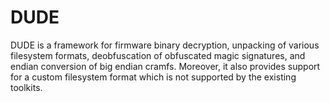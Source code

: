 # DUDE
DUDE is a framework for firmware binary decryption, unpacking of various filesystem formats, deobfuscation of obfuscated magic signatures, and endian conversion of big endian cramfs. Moreover, it also provides support for a custom filesystem format which is not supported by the existing toolkits.
